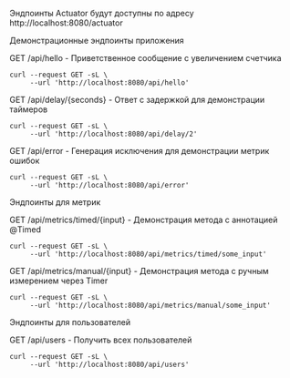 
Эндпоинты Actuator будут доступны по адресу http://localhost:8080/actuator

Демонстрационные эндпоинты приложения</br>

GET /api/hello - Приветственное сообщение с увеличением счетчика
```shell
curl --request GET -sL \
     --url 'http://localhost:8080/api/hello'
```

GET /api/delay/{seconds} - Ответ с задержкой для демонстрации таймеров
```shell
curl --request GET -sL \
     --url 'http://localhost:8080/api/delay/2'
```

GET /api/error - Генерация исключения для демонстрации метрик ошибок
```shell
curl --request GET -sL \
     --url 'http://localhost:8080/api/error'
```

Эндпоинты для метрик</br>

GET /api/metrics/timed/{input} - Демонстрация метода с аннотацией @Timed
```shell
curl --request GET -sL \
     --url 'http://localhost:8080/api/metrics/timed/some_input'
```

GET /api/metrics/manual/{input} - Демонстрация метода с ручным измерением через Timer
```shell
curl --request GET -sL \
     --url 'http://localhost:8080/api/metrics/manual/some_input'
```

Эндпоинты для пользователей</br>

GET /api/users - Получить всех пользователей
```shell
curl --request GET -sL \
     --url 'http://localhost:8080/api/users'
```

